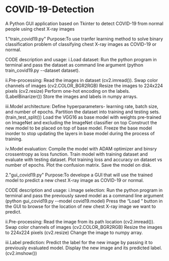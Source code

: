 # COVID-19-Detection
A Python GUI application based on Tkinter  to detect COVID-19 from normal people using chest X-ray images

1."train_covid19.py"
Purpose:To use tranfer learning method to solve binary classification problem of classifying chest X-ray images as COVID-19 or normal.

CODE description and usage:
i.Load dataset:
Run the python program in terminal and pass the dataset as command line argument (python train_covid19.py --dataset dataset).

ii.Pre-processing:
Read the images in dataset (cv2.imread()).
Swap color channels of images (cv2.COLOR_BGR2RGB)
Resize the images to 224x224 pixels (cv2.resize)
Perform one-hot encoding on the labels.(LabelBinarizer())
Store the images and labels in numpy arrays.

iii.Model architecture:
Define hyperparameters- learning rate, batch size, and number of epochs.
Partition the dataset into training and testing sets.(train_test_split())
Load the VGG16 as base model with weights pre-trained on ImageNet and excluding the ImageNet classifier on top
Construct the new model to be placed on top of base model.
Freeze the base model inorder to stop updating the layers in base model during the process of training.

iv.Model evaluation:
Compile the model with ADAM optimizer and binsry crossentropy as loss function.
Train model with training dataset and evaluate with testing dataset.
Plot training loss and accuracy on dataset vs number of epochs.
Plot the confusion matrix.
Save the model on disk.

2."gui_covid19.py"
Purpose:To develope a GUI that will use the trained model to predict a new chest X-ray image as COVID-19 or normal.

CODE description and usage:
i.Image selection:
Run the python program in terminal and pass the previously saved model as a command line argument (python gui_covid19.py --model covid19.model)
Press the “Load ” button in the GUI to browse for the location of new chest X-ray image we want to predict.

ii.Pre-processing:
Read the image from its path location (cv2.imread()).
Swap color channels of images (cv2.COLOR_BGR2RGB)
Resize the images to 224x224 pixels (cv2.resize)
Change the image to numpy array.

iii.Label prediction:
Predict the label for the new image by passing it to previously evaluated model.
Display the new image and its predicted label. (cv2.imshow())
